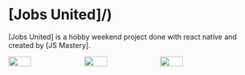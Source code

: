 # [Jobs United]/)

[Jobs United] is a hobby weekend project done with react native and created by [JS Mastery].

<div style="display: flex;">
  <img src="https://res.cloudinary.com/fitrip/image/upload/v1698660134/Simulator_Screen_Shot_-_iPhone_13_-_2023-10-30_at_09.26.40_fbnwaf.png" width="30%"/>
  <img src="https://res.cloudinary.com/fitrip/image/upload/v1698660133/Simulator_Screen_Shot_-_iPhone_13_-_2023-10-30_at_09.27.12_dfvdzr.png" width="30%"/> 
  <img src="https://res.cloudinary.com/fitrip/image/upload/v1698660133/Simulator_Screen_Shot_-_iPhone_13_-_2023-10-30_at_09.25.21_zrpupw.png" width="30%"/>
</div>
